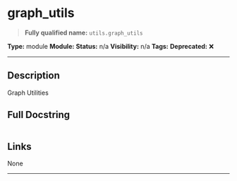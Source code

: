 # graph_utils
> **Fully qualified name:** `utils.graph_utils`

**Type:** module
**Module:** 
**Status:** n/a
**Visibility:** n/a
**Tags:** 
**Deprecated:** ❌

---

## Description
Graph Utilities

## Full Docstring
```

```

## Links
None

---
